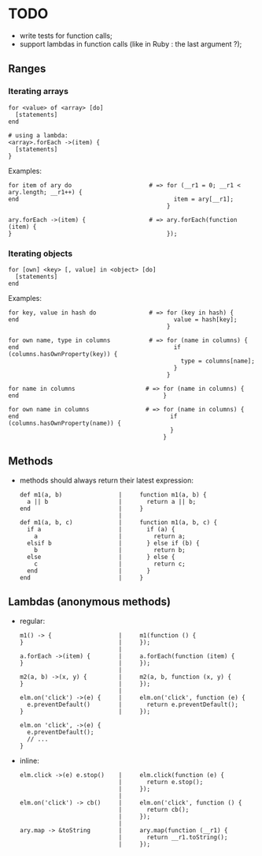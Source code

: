 # TODO

- write tests for function calls;
- support lambdas in function calls (like in Ruby : the last argument ?);

## Ranges

### Iterating arrays

    for <value> of <array> [do]
      [statements]
    end

    # using a lambda:
    <array>.forEach ->(item) {
      [statements]
    }

Examples:

    for item of ary do                      # => for (__r1 = 0; __r1 < ary.length; __r1++) {
    end                                            item = ary[__r1];
                                                 }

    ary.forEach ->(item) {                  # => ary.forEach(function (item) {
    }                                            });

### Iterating objects

    for [own] <key> [, value] in <object> [do]
      [statements]
    end

Examples:

    for key, value in hash do               # => for (key in hash) {
    end                                            value = hash[key];
                                                 }

    for own name, type in columns           # => for (name in columns) {
    end                                            if (columns.hasOwnProperty(key)) {
                                                     type = columns[name];
                                                   }
                                                 }

    for name in columns                    # => for (name in columns) {
    end                                         }

    for own name in columns                # => for (name in columns) {
    end                                           if (columns.hasOwnProperty(name)) {
                                                  }
                                                }


## Methods

- methods should always return their latest expression:

      def m1(a, b)                |     function m1(a, b) {
        a || b                    |       return a || b;
      end                         |     }
                                  |
      def m1(a, b, c)             |     function m1(a, b, c) {
        if a                      |       if (a) {
          a                       |         return a;
        elsif b                   |       } else if (b) {
          b                       |         return b;
        else                      |       } else {
          c                       |         return c;
        end                       |       }
      end                         |     }

## Lambdas (anonymous methods)

- regular:

      m1() -> {                   |     m1(function () {
      }                           |     });
                                  |
      a.forEach ->(item) {        |     a.forEach(function (item) {
      }                           |     });
                                  |
      m2(a, b) ->(x, y) {         |     m2(a, b, function (x, y) {
      }                           |     });
                                  |
      elm.on('click') ->(e) {     |     elm.on('click', function (e) {
        e.preventDefault()        |       return e.preventDefault();
      }                           |     });

      elm.on 'click', ->(e) {
        e.preventDefault();
        // ...
      }

- inline:

      elm.click ->(e) e.stop()    |     elm.click(function (e) {
                                  |       return e.stop();
                                  |     });
                                  |
      elm.on('click') -> cb()     |     elm.on('click', function () {
                                  |       return cb();
                                  |     });
                                  |
      ary.map -> &toString        |     ary.map(function (__r1) {
                                  |       return __r1.toString();
                                  |     });

